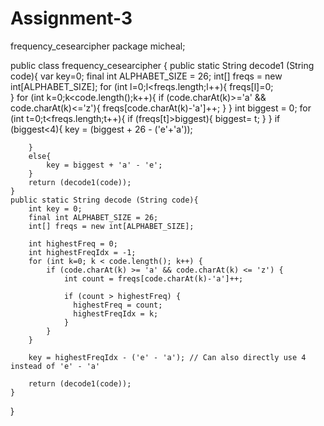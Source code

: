 # Assignment-3
frequency_cesearcipher
package micheal;

public class frequency_cesearcipher {
	public static String decode1 (String code){
	    var key=0;
	    final int ALPHABET_SIZE = 26;
	    int[] freqs = new int[ALPHABET_SIZE];
	    for (int l=0;l<freqs.length;l++){ 
	        freqs[l]=0;	    
	    }
	    for (int k=0;k<code.length();k++){
	        if (code.charAt(k)>='a' && code.charAt(k)<='z'){
	            freqs[code.charAt(k)-'a']++;
	        }
	    }
	    int biggest = 0;
	    for (int t=0;t<freqs.length;t++){
	        if (freqs[t]>biggest){
	            biggest= t;
	        }
	    }
	    if (biggest<4){
	        key = (biggest + 26 - ('e'+'a'));

	    }
	    else{
	        key = biggest + 'a' - 'e';
	    }
	    return (decode1(code));
	}
	public static String decode (String code){
	    int key = 0;
	    final int ALPHABET_SIZE = 26;
	    int[] freqs = new int[ALPHABET_SIZE];

	    int highestFreq = 0;
	    int highestFreqIdx = -1;
	    for (int k=0; k < code.length(); k++) {
	        if (code.charAt(k) >= 'a' && code.charAt(k) <= 'z') {
	            int count = freqs[code.charAt(k)-'a']++;

	            if (count > highestFreq) {
	              highestFreq = count;
	              highestFreqIdx = k;
	            }
	        }
	    }

	    key = highestFreqIdx - ('e' - 'a'); // Can also directly use 4 instead of 'e' - 'a'

	    return (decode1(code));
	}

}
